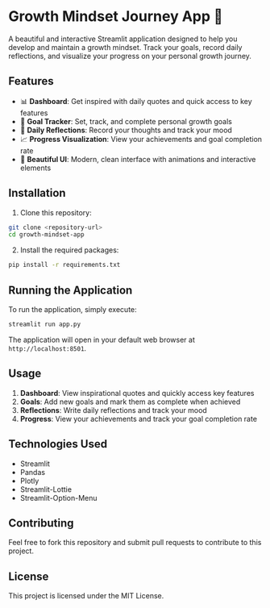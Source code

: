 # Growth Mindset Journey App 🌱

A beautiful and interactive Streamlit application designed to help you develop and maintain a growth mindset. 
Track your goals, record daily reflections, and visualize your progress on your personal growth journey.

## Features

- 📊 **Dashboard**: Get inspired with daily quotes and quick access to key features
- 🎯 **Goal Tracker**: Set, track, and complete personal growth goals
- 📝 **Daily Reflections**: Record your thoughts and track your mood
- 📈 **Progress Visualization**: View your achievements and goal completion rate
- 🎨 **Beautiful UI**: Modern, clean interface with animations and interactive elements

## Installation

1. Clone this repository:
```bash
git clone <repository-url>
cd growth-mindset-app
```

2. Install the required packages:
```bash
pip install -r requirements.txt
```

## Running the Application

To run the application, simply execute:
```bash
streamlit run app.py
```

The application will open in your default web browser at `http://localhost:8501`.

## Usage

1. **Dashboard**: View inspirational quotes and quickly access key features
2. **Goals**: Add new goals and mark them as complete when achieved
3. **Reflections**: Write daily reflections and track your mood
4. **Progress**: View your achievements and track your goal completion rate

## Technologies Used

- Streamlit
- Pandas
- Plotly
- Streamlit-Lottie
- Streamlit-Option-Menu

## Contributing

Feel free to fork this repository and submit pull requests to contribute to this project.

## License

This project is licensed under the MIT License. 